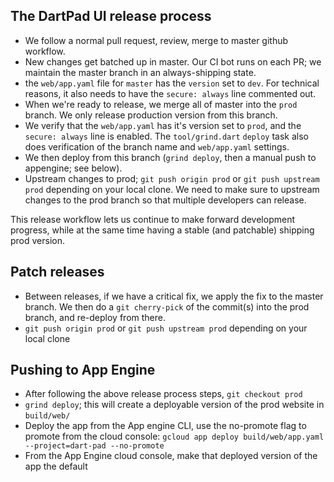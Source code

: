 ## The DartPad UI release process

- We follow a normal pull request, review, merge to master github workflow.
- New changes get batched up in master. Our CI bot runs on each PR; we maintain the master branch in an always-shipping state.
- the `web/app.yaml` file for `master` has the `version` set to `dev`. For technical reasons, it also needs to have the `secure: always` line commented out.
- When we're ready to release, we merge all of master into the `prod` branch. We only release production version from this branch.
- We verify that the `web/app.yaml` has it's version set to `prod`, and the `secure: always` line is enabled. The `tool/grind.dart` `deploy` task also does verification of the branch name and `web/app.yaml` settings.
- We then deploy from this branch (`grind deploy`, then a manual push to appengine; see below).
- Upstream changes to prod; `git push origin prod` or `git push upstream prod` depending on your local clone. We need to make sure to upstream changes to the prod branch so that multiple developers can release.

This release workflow lets us continue to make forward development progress, while at the same time having a stable (and patchable) shipping prod version.

## Patch releases

- Between releases, if we have a critical fix, we apply the fix to the master branch. We then do a `git cherry-pick` of the commit(s) into the prod branch, and re-deploy from there.
- `git push origin prod` or `git push upstream prod` depending on your local clone

## Pushing to App Engine

- After following the above release process steps, `git checkout prod`
- `grind deploy`; this will create a deployable version of the prod website in `build/web/`
- Deploy the app from the App engine CLI, use the no-promote flag to promote from the cloud console: `gcloud app deploy build/web/app.yaml --project=dart-pad --no-promote`
- From the App Engine cloud console, make that deployed version of the app the default
